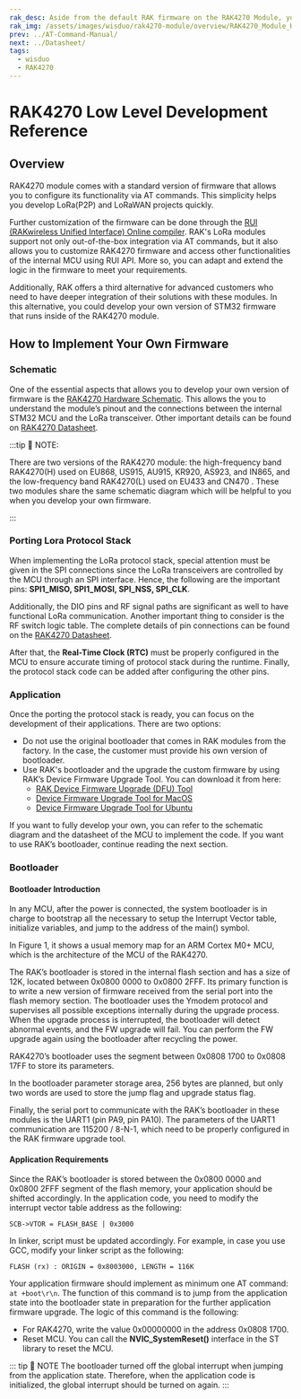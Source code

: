 ```yaml
---
rak_desc: Aside from the default RAK firmware on the RAK4270 Module, you can create custom firmware using RUI (RAKwireless Unified Interface) or the actual SDK from the manufacturer of the microcontroller that is used inside the module.
rak_img: /assets/images/wisduo/rak4270-module/overview/RAK4270_Module_Home.png
prev: ../AT-Command-Manual/
next: ../Datasheet/
tags: 
  - wisduo
  - RAK4270
---
```



# RAK4270 Low Level Development Reference

## Overview


RAK4270 module comes with a standard version of firmware that allows you to configure its functionality via AT commands. This simplicity helps you develop LoRa(P2P) and LoRaWAN projects quickly. 

Further customization of the firmware can be done through the [RUI (RAKwireless Unified Interface) Online compiler](/RUI/). RAK's LoRa modules support not only out-of-the-box integration via AT commands, but it also allows you to customize RAK4270 firmware and access other functionalities of the internal MCU using RUI API. More so, you can adapt and extend the logic in the firmware to meet your requirements.

Additionally, RAK offers a third alternative for advanced customers who need to have deeper integration of their solutions with these modules. In this alternative, you could develop your own version of STM32 firmware that runs inside of the RAK4270 module. 

## How to Implement Your Own Firmware

### Schematic

One of the essential aspects that allows you to develop your own version of firmware is the [RAK4270 Hardware Schematic](https://downloads.rakwireless.com/LoRa/RAK4270/Hardware-Specification/). This allows the you to understand the module’s pinout and the connections between the internal STM32 MCU and the LoRa transceiver. Other important details can be found on [RAK4270 Datasheet](/Product-Categories/WisDuo/RAK4270-Module/Datasheet/).

:::tip 📝 NOTE:

There are two versions of the RAK4270 module: the high-frequency band RAK4270(H) used on EU868, US915, AU915, KR920, AS923, and IN865, and the low-frequency band RAK4270(L) used on EU433 and CN470 . These two modules share the same schematic diagram which will be helpful to you when you develop your own firmware. 

:::

### Porting Lora Protocol Stack

When implementing the LoRa protocol stack, special attention must be given in the SPI connections since the LoRa transceivers are controlled by the MCU through an SPI   interface. Hence, the following are the important pins: **SPI1_MISO, SPI1_MOSI, SPI_NSS, SPI_CLK**. 

Additionally, the DIO pins and RF signal paths are significant as well to have functional LoRa communication. Another important thing to consider is the RF switch logic table. The complete details of pin connections can be found on the [RAK4270 Datasheet](/Product-Categories/WisDuo/RAK4270-Module/Datasheet/). 

After that, the **Real-Time Clock (RTC)** must be properly configured in the MCU to ensure accurate timing of protocol stack during the runtime. Finally, the protocol stack code can be added after configuring the other pins.

### Application

Once the porting the protocol stack is ready, you can focus on the development of their applications. There are two options:

- Do not use the original bootloader that comes in RAK modules from the factory. In the case, the customer must provide his own version of bootloader.
- Use RAK's bootloader and the upgrade the custom firmware by using RAK’s Device Firmware Upgrade Tool. You can download it from here:
  - [RAK Device Firmware Upgrade (DFU) Tool](https://downloads.rakwireless.com/LoRa/Tools/RAK_Device_Firmware_Upgrade_tool/RAK_Device_Firmware_Upgrade_Tool_v1.4.zip)
  - [Device Firmware Upgrade Tool for MacOS](https://downloads.rakwireless.com/LoRa/Tools/RAK_Device_Firmware_Upgrade_tool/RAK_Device_Firmware_Upgrade_Tool_v1.4_MacOS.zip)
  - [Device Firmware Upgrade Tool for Ubuntu](https://downloads.rakwireless.com/LoRa/Tools/RAK_Device_Firmware_Upgrade_tool/RAK_Device_Firmware_Upgrade_Tool_v1.4_Ubuntu.zip)

If you want to fully develop your own, you can refer to the schematic diagram and the datasheet of the MCU to implement the code. If you want to use RAK’s bootloader, continue reading the next section.

### Bootloader

#### Bootloader Introduction

In any MCU, after the power is connected, the system bootloader is in charge to bootstrap all the necessary to setup the Interrupt Vector table, initialize variables, and jump to the address of the main() symbol.

In Figure 1, it shows a usual memory map for an ARM Cortex M0+ MCU, which is the architecture of the MCU of the RAK4270.

<rk-img
  src="/assets/images/wisduo/rak4270-module/deep-development/boot-mode.png"
  width="70%"
  caption="Memory map for an ARM Cortex M0+ MCU"
/>

The RAK’s bootloader is stored in the internal flash section and has a size of 12K, located between 0x0800 0000 to 0x0800 2FFF. Its primary function is to write a new version of firmware received from the serial port into the flash memory section. The bootloader uses the Ymodem protocol and supervises all possible exceptions internally during the upgrade process. When the upgrade process is interrupted, the bootloader will detect abnormal events, and the FW upgrade will fail. You can perform the FW upgrade again using the bootloader after recycling the power.

RAK4270’s bootloader uses the segment between 0x0808 1700 to 0x0808 17FF to store its parameters.

In the bootloader parameter storage area, 256&nbsp;bytes are planned, but only two words are used to store the jump flag and upgrade status flag.

Finally, the serial port to communicate with the RAK’s bootloader in these modules is the UART1 (pin PA9, pin PA10). The parameters of the UART1 communication are 115200 / 8-N-1, which need to be properly configured in the RAK firmware upgrade tool.

#### Application Requirements

Since the RAK’s bootloader is stored between the 0x0800 0000 and 0x0800 2FFF segment of the flash memory, your application should be shifted accordingly. In the application code, you need to modify the interrupt vector table address as the following:

`SCB->VTOR = FLASH_BASE | 0x3000`

In linker, script must be updated accordingly. For example, in case you use GCC, modify your linker script as the following:

`FLASH (rx) : ORIGIN = 0x8003000, LENGTH = 116K`

Your application firmware should implement as minimum one AT command: `at +boot\r\n`. The function of this command is to jump from the application state into the bootloader state in preparation for the further application firmware upgrade. The logic of this command is the following:

- For RAK4270, write the value 0x00000000 in the address 0x0808 1700.
- Reset MCU. You can call the **NVIC_SystemReset()** interface in the ST library to reset the MCU.

::: tip 📝 NOTE
The bootloader turned off the global interrupt when jumping from the application state. Therefore, when the application code is initialized, the global interrupt should be turned on again.
:::
